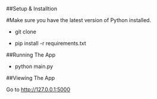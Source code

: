 ##Setup & Installtion

#Make sure you have the latest version of Python installed.

- git clone <repo-url>

- pip install -r requirements.txt

##Running The App

- python main.py

##Viewing The App

Go to http://127.0.0.1:5000
